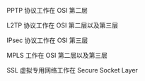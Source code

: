 PPTP 协议工作在 OSI 第二层

L2TP 协议工作在 OSI 第二层以及第三层

IPsec 协议工作在 OSI 第三层

MPLS 工作在 OSI 第二层以及第三层

SSL 虚拟专用网络工作在 Secure Socket Layer